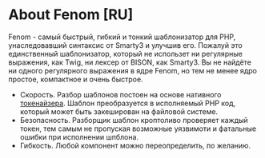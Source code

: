About Fenom [RU]
================

Fenom - самый быстрый, гибкий и тонкий шаблонизатор для PHP, унаследовавший синтаксис от Smarty3 и улучшив его.
Пожалуй это единственный шаблонизатор, который не использет ни регулярные выражения, как Twig, ни лексер от BISON, как Smarty3.
Вы не найдёте ни одного регулярного выражения в ядре Fenom, но тем не менее ядро простое, компактное и очень быстрое.

* Скорость. Разбор шаблонов постоен на основе нативного [токенайзера](http://docs.php.net/tokenizer). Шаблон преобразуется в исполняемый PHP код,
  который может быть закеширован на файловой системе.
* Безопасность. Разборщик шаблон кроптоливо проверяет каждый токен, тем самым не пропуская возможные уязвимоти и фатальные ошибки при исполнении шпблона.
* Гибкость. Любой компонент можно переопределить, по желанию.